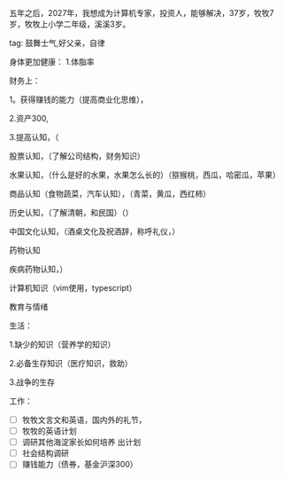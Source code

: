 
五年之后，2027年，我想成为计算机专家，投资人，能够解决，37岁，牧牧7岁，牧牧上小学二年级，溪溪3岁。



tag: 鼓舞士气,好父亲，自律

身体更加健康：
1.体脂率

财务上：

1。获得赚钱的能力（提高商业化思维），

2.资产300,

3.提高认知，（

股票认知，（了解公司结构，财务知识）

水果认知，（什么是好的水果，水果怎么长的）（猕猴桃，西瓜，哈密瓜，苹果）

商品认知（食物蔬菜，汽车认知），（青菜，黄瓜，西红柿）

历史认知，（了解清朝，和民国）（）

中国文化认知，（酒桌文化及祝酒辞，称呼礼仪，）

药物认知

疾病药物认知，）

计算机知识（vim使用，typescript）

教育与情绪

生活：

1.缺少的知识（营养学的知识）

2.必备生存知识（医疗知识，救助）

3.战争的生存

工作：

- [ ] 牧牧文言文和英语，国内外的礼节，
- [ ] 牧牧的英语计划
- [ ] 调研其他海淀家长如何培养 出计划
- [ ] 社会结构调研
- [ ] 赚钱能力（债券，基金沪深300）